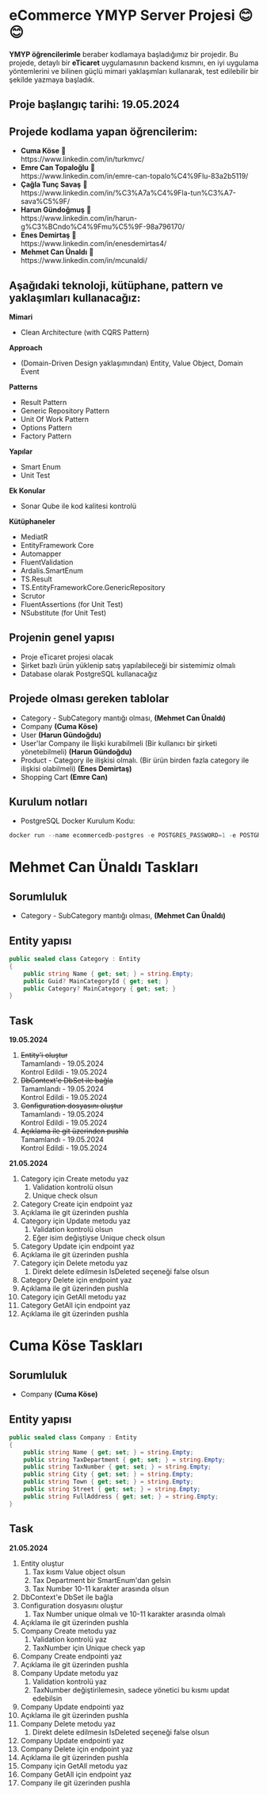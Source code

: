﻿# eCommerce YMYP Server Projesi 😊😊
<b>YMYP öğrencilerimle</b> beraber kodlamaya başladığımız bir projedir.
Bu projede, detaylı bir <b>eTicaret</b> uygulamasının backend kısmını, en iyi uygulama yöntemlerini ve bilinen güçlü mimari yaklaşımları kullanarak, test edilebilir bir şekilde yazmaya başladık.

## Proje başlangıç tarihi: 19.05.2024

## Projede kodlama yapan öğrencilerim:
<ul>
	<li>
		<b>Cuma Köse</b> 💪
		<br>
		https://www.linkedin.com/in/turkmvc/
	</li>
	<li>
		<b>Emre Can Topaloğlu</b> 💪
		<br>
		https://www.linkedin.com/in/emre-can-topalo%C4%9Flu-83a2b5119/
	</li>
	<li>
		<b>Çağla Tunç Savaş</b> 💪
		<br>
		https://www.linkedin.com/in/%C3%A7a%C4%9Fla-tun%C3%A7-sava%C5%9F/
	</li>
	<li>
		<b>Harun Gündoğmuş</b> 💪
		<br>
		https://www.linkedin.com/in/harun-g%C3%BCndo%C4%9Fmu%C5%9F-98a796170/
	</li>
	<li>
		<b>Enes Demirtaş</b> 💪
		<br>
		https://www.linkedin.com/in/enesdemirtas4/
	</li>
	<li>
		<b>Mehmet Can Ünaldı</b> 💪
		<br>
		https://www.linkedin.com/in/mcunaldi/
	</li>
</ul>

## Aşağıdaki teknoloji, kütüphane, pattern ve yaklaşımları kullanacağız:
**Mimari**
- Clean Architecture (with CQRS Pattern)

**Approach**
- (Domain-Driven Design yaklaşımından) Entity, Value Object, Domain Event

**Patterns**
- Result Pattern
- Generic Repository Pattern
- Unit Of Work Pattern
- Options Pattern
- Factory Pattern

**Yapılar**
- Smart Enum
- Unit Test

**Ek Konular**
- Sonar Qube ile kod kalitesi kontrolü

**Kütüphaneler**
- MediatR
- EntityFramework Core
- Automapper
- FluentValidation
- Ardalis.SmartEnum
- TS.Result
- TS.EntityFrameworkCore.GenericRepository
- Scrutor
- FluentAssertions (for Unit Test)
- NSubstitute (for Unit Test)

## Projenin genel yapısı
- Proje eTicaret projesi olacak
- Şirket bazlı ürün yüklenip satış yapılabileceği bir sistemimiz olmalı
- Database olarak PostgreSQL kullanacağız


## Projede olması gereken tablolar
- Category - SubCategory mantığı olması, <b>(Mehmet Can Ünaldı)</b>
- Company <b>(Cuma Köse)</b>
- User <b>(Harun Gündoğdu)</b>
- User'lar Company ile İlişki kurabilmeli (Bir kullanıcı bir şirketi yönetebilmeli) <b>(Harun Gündoğdu)</b>
- Product - Category ile ilişkisi olmalı. (Bir ürün birden fazla category ile ilişkisi olabilmeli) <b>(Enes Demirtaş)</b> 
- Shopping Cart <b>(Emre Can)</b>

## Kurulum notları
- PostgreSQL Docker Kurulum Kodu:
```powershell
docker run --name ecommercedb-postgres -e POSTGRES_PASSWORD=1 -e POSTGRES_DB=ecommercedb -d -p 5432:5432 postgres
```

# Mehmet Can Ünaldı Taskları

## Sorumluluk
- Category - SubCategory mantığı olması, <b>(Mehmet Can Ünaldı)</b>

## Entity yapısı
```csharp
public sealed class Category : Entity
{	
	public string Name { get; set; } = string.Empty;
	public Guid? MainCategoryId { get; set; }
	public Category? MainCategory { get; set; }
}
```
## Task 
<p><b>19.05.2024</b></p>
<ol>
    <li>
        <del>Entity'i oluştur</del>
		<br>
		Tamamlandı - 19.05.2024
		<br> 
		Kontrol Edildi - 19.05.2024
    </li>
    <li>
        <del>DbContext'e DbSet ile bağla</del> 
		<br>
		Tamamlandı - 19.05.2024
		<br> 
		Kontrol Edildi - 19.05.2024
    </li>
    <li>
        <del>Configuration dosyasını oluştur</del> 
		<br>
		Tamamlandı - 19.05.2024
		<br> 
		Kontrol Edildi - 19.05.2024
    </li>
    <li>
        <del>Açıklama ile git üzerinden pushla</del> 
		<br>
		Tamamlandı - 19.05.2024
		<br> 
		Kontrol Edildi - 19.05.2024
    </li>
</ol>

<p><b>21.05.2024</b></p>
<ol>
	<li>
		Category için Create metodu yaz
		<ol>
			<li>Validation kontrolü olsun</li>
			<li>Unique check olsun</li>
		</ol>
	</li>
	<li>
		Category Create için endpoint yaz
	</li>
	<li>
		Açıklama ile git üzerinden pushla
	</li>
	<li>
		Category için Update metodu yaz
		<ol>
			<li>Validation kontrolü olsun</li>
			<li>Eğer isim değiştiyse Unique check olsun</li>
		</ol>
	</li>
	<li>
		Category Update için endpoint yaz
	</li>
	<li>
		Açıklama ile git üzerinden pushla
	</li>
	<li>
		Category için Delete metodu yaz
		<ol>
			<li>
				Direkt delete edilmesin IsDeleted seçeneği false olsun
			</li>
		</ol>
	</li>
	<li>
		Category Delete için endpoint yaz
	</li>
	<li>
		Açıklama ile git üzerinden pushla
	</li>
	<li>
		Category için GetAll metodu yaz		
	</li>
	<li>
		Category GetAll için endpoint yaz
	</li>
	<li>
		Açıklama ile git üzerinden pushla
	</li>
</ol>


# Cuma Köse Taskları

## Sorumluluk
- Company <b>(Cuma Köse)</b>

## Entity yapısı
```csharp
public sealed class Company : Entity
{	
	public string Name { get; set; } = string.Empty;
	public string TaxDepartment { get; set; } = string.Empty;
	public string TaxNumber { get; set; } = string.Empty;
	public string City { get; set; } = string.Empty;
	public string Town { get; set; } = string.Empty;
	public string Street { get; set; } = string.Empty;
	public string FullAddress { get; set; } = string.Empty;	
}
```

## Task 
<p><b>21.05.2024</b></p>
<ol>
	<li>
		Entity oluştur 
		<ol>
			<li>
				Tax kısmı Value object olsun
			</li>
			<li>
				Tax Department bir SmartEnum'dan gelsin
			</li>
			<li>
				Tax Number 10-11 karakter arasında olsun
			</li>
		</ol>
	</li>
	<li>
		DbContext'e DbSet ile bağla
	</li>
	<li>
		Configuration dosyasını oluştur
		<ol>
			<li>
				Tax Number unique olmalı ve 10-11 karakter arasında olmalı
			</li>
		</ol>
	</li>
	<li>
		Açıklama ile git üzerinden pushla
	</li>
	<li>
		Company Create metodu yaz
		<ol>
			<li>
				Validation kontrolü yaz
			</li>
			<li>
				TaxNumber için Unique check yap
			</li>
		</ol>
	</li>
	<li>
		Company Create endpointi yaz
	</li>
	<li>
		Açıklama ile git üzerinden pushla
	</li>
	<li>
		Company Update metodu yaz
		<ol>
			<li>
				Validation kontrolü yaz
			</li>
			<li>
				TaxNumber değiştirilemesin, sadece yönetici bu kısmı updat edebilsin
			</li>
		</ol>
	</li>
	<li>
		Company Update endpointi yaz
	</li>
	<li>
		Açıklama ile git üzerinden pushla
	</li>
	<li>
		Company Delete metodu yaz
		<ol>
			<li>
				Direkt delete edilmesin IsDeleted seçeneği false olsun
			</li>
		</ol>
	</li>
	<li>
		Company Update endpointi yaz
	</li>
	<li>
		Company Delete için endpoint yaz
	</li>
	<li>
		Açıklama ile git üzerinden pushla
	</li>
	<li>
		Company için GetAll metodu yaz		
	</li>
	<li>
		Company GetAll için endpoint yaz
	</li>
	<li>
		Company ile git üzerinden pushla
	</li>
</ol>